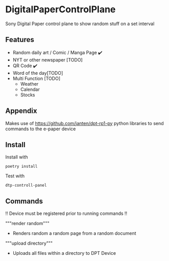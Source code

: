 # DigitalPaperControlPlane

Sony Digital Paper control plane to show random stuff on a set interval


## Features

- Random daily art / Comic / Manga Page ✔️
- NYT or other newspaper [TODO] 
- QR Code ✔️
- Word of the day[TODO] 
- Multi Function  [TODO]  
    - Weather
    - Calendar
    - Stocks


## Appendix

Makes use of https://github.com/janten/dpt-rp1-py python libraries to send commands to the e-paper device

## Install

Install with 
```
poetry install
```

Test with 
```
dtp-controll-panel
```

## Commands

 !! Device must be registered prior to running commands !!

"""render random"""
- Renders random a random page from a random document

"""upload directory"""
- Uploads all files within a directory to DPT Device